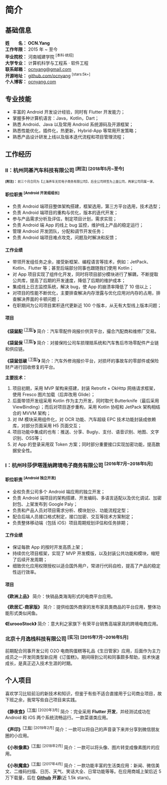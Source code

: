 # 简介
<!--[TOC]-->
## 基础信息

**姓&emsp;&emsp;名： OCN.Yang**  
**工作年限：** 2015 年 ~ 至今  
**毕业院校：** 河南城建学院 <sup>[本科·统招]</sup>  
**大学专业：** 计算机科学与工程系 · 软件工程  
**联系邮箱：** [ocnyang@gmail.com](mailto:ocnyang@gmail.com)  
**开源地址：** [github.com/ocnyang](https://github.com/ocnyang) <sup>[stars:5k+]</sup>  
**个人博客：** [ocnyang.com](http://ocnyang.com/)  
<!--       wechat:ocn_yang      -->

## 专业技能

* 丰富的 Android 开发设计经验，同时有 Flutter 开发能力；
* 掌握多种计算机语言：Java，Kotlin，Dart；
* 熟悉 Android、Java 以及常用 Android 系统源码及开源框架；
* 熟悉性能优化，插件化，热更新，Hybrid-App 等常用开发策略；
* 熟悉产品设计研发上线以及版本迭代流程和项目管理流程；

## 工作经历

### Ⅱ：杭州同基汽车科技有限公司 <sup>[附注]</sup> <sup>[2018年5月~至今]</sup>

<font size=1 >**[附注]：** 前三个月合同为【上海养车无忧电子商务有限公司】，后全公司转签为上面公司，两家公司同属一家。</font>

#### 职位职责 <sup>[Android 开发组组长]</sup>  
* 负责 Android 端项目整体架构搭建，框架选用，第三方平台选用，技术选型；
* 负责 Android 端项目的重构与优化，版本的迭代开发；
* 参与产品需求分析及评估，制定项目计划，需求实现；
* 负责 Android 端 App 的线上 bug 监控，维护线上产品的稳定运行；
* 管理 Android 开发团队，分配和调节开发任务；
* 负责 Android 端项目难点攻克，问题及时解决和反馈；

#### 工作业绩  
* 带领开发组任务之余，接受新框架、编程语言等技术，例如：JetPack、Kotlin、Flutter 等；甚至后端部分同事也跟随我们使用 Kotlin；
* 对 App 项目实现了组件化开发，同时将项目部分模块进行了解耦，不断提取公共库，提高了后期的开发速度，降低了后期的维护成本；
* 集成线上日志监控系统，解决 bug，使 App 的崩溃率降低了 10 倍以上；
* 对项目的性能不断优化，主要排查解决内存泄露与优化应用对内存的占用，排查解决界面的卡顿问题；
* 在职期间为公司项目累积迭代更新近 100 个版本，从无有大型线上版本问题；

#### 项目
**《袋鼠配** <sup>[[下载][link_autoparts]]</sup>**》**
简介：汽车零配件询报价供货平台，撮合汽配商和维修厂交易。  

**《袋鼠保** <sup>[[下载][link_cloud]]</sup>**》**
简介：对接保险公司车损理赔系统和汽车售后市场零配件产业链和供应链。  

**《袋鼠低碳** <sup>[[下载][link_recycling]]</sup>**》**
简介：汽车外修询报价平台，对损坏的事故车的零部件或保险财产进行回收修复的平台。

**主要技术：**
1. 项目初期，采用 MVP 架构来搭建，封装 Retrofit + OkHttp 网络请求框架，使用 Fresco 图片加载（后弃改用 Glide）；
2. 后面带领开发组采用 Kotlin 作为主力开发，同时取代 Butterknife（最后采用 ViewBinding）；而后对项目逐步重构，采用 Kotlin 协程和 JetPack 架构相结合的 MVVM 架构；
3. 对 IM 模块采用组件化，对 OCR 功能、汽车超级 EPC 技术功能封装成依赖库，对部分页面采用 H5 页面交互；
4. 项目功能中集成的也有：推送、分享、Bugly、支付、语音识别、地图、文字识别、OSS等；
5. 对 App 的登录采用双 Token 方案；同时部分重要接口实现加密功能，提高数据安全性。

### Ⅰ：杭州咔莎伊塔莲纳跨境电子商务有限公司 <sup>[2016年7月~2018年5月]</sup>

#### 职位职责 <sup>[Android 独立开发]</sup>  
* 全权负责公司多个 Android 端应用的独立开发；
* 负责 Android 端项目的架构搭建、开发编码、多语言适配以及优化调试、加密封包、上架发布到 Google Paly；
* 负责和产品人员对项目需求分析、模块划分、功能流程定型；
* 配合后端人员接口格式制定，接口加密、交互等技术方案制定；
* 负责整体移动端（包括 iOS）项目周期规划评估和任务排期；

#### 工作业绩
* 保证每款 App 的按时开发高质上架；
* 持续优化项目框架，实现了 MVP 开发模版，以及封装公共功能和模块，缩短了后续开发周期；
* 细致优化应用权限授权以适合国外用户，常进行代码自检，提高了产品的稳定性运行效率。

#### 项目
**《欧洲上品》**
简介：快销品类海淘形式的电商平台应用。  

**《欧居汇-商家版》**
简介：提供给国外商家的发布家具类商品的平台应用，整体功能形式类似闲鱼。  

**《EuroooStock》**
简介：意大利之家旗下·有荣平台销售高端家具的跨境电商应用。  

### 北京十月逸栈科技有限公司 <sup>[实习]</sup> <sup>[2015年7月~2016年5月]</sup>
前期配合同事开发公司 O2O 电商购蛋糕等礼品《生日管家》应用，后面作为主力成员之一开发同类型新应用《订蛋糕》。期间得到公司和同事颇多帮助，技术快速成长，是真正迈入技术生涯的时期。

## 个人项目

喜欢学习比较前沿的新技术和知识，但鉴于有些不适合直接用于公司商业项目，故下班之余，我常写些自己项目来实践。

**《静夜食》**<sup>[[下载][link_jingyes]]</sup> <sup>[2020年3月]</sup>
简介：完全采用 **Flutter 开发**，并经测试成功在 Android 和 iOS 两个系统流畅运行。一款菜谱类应用。  

**《声印》**<sup>[[下载][link_lp]]</sup> <sup>[2019年2月]</sup>
简介：一款可以将自己的声音录下来并分享到微信朋友圈的小应用。  

**《小秋像素》**<sup>[[下载][link_qpixel]]</sup> <sup>[2018年2月]</sup>
简介：一款可以将头像、图片转变成像素图片的应用。  

**《小秋魔盒》**<sup>[[下载][link_qbox]]</sup> <sup>[2017年4月]</sup>
简介：一款功能丰富的生活类应用：新闻、微信美文、二维码扫描、日历、天气、笑话大全、日常功能等等。在应用商城上架后近 5 万下载量，后在 **[Github](https://github.com/OCNYang/QBox) 开源**(近 1.5k stars)。

[link_autoparts]: https://sj.qq.com/myapp/detail.htm?apkName=com.tongji.autoparts&info=587C6D9A25B3C1CCCB815539187B435A "袋鼠配应用宝下载地址"
[link_cloud]: https://sj.qq.com/myapp/detail.htm?apkName=com.tongji.cloud&info=A7B87BC05D047D7074A0E97DA5857ACE "袋鼠保应用宝下载地址"
[link_recycling]: https://appgallery.huawei.com/#/app/C102979409 "袋鼠低碳华为应用市场下载地址"

[link_jingyes]: http://d.firim.top/jingyes "静夜食下载地址"
[link_lp]: http://d.firim.pro/shengyin "声印下载地址"
[link_qpixel]: http://d.firim.pro/QPixel "小秋像素下载地址"
[link_qbox]: http://d.firim.top/qbox "小秋魔盒下载地址"
